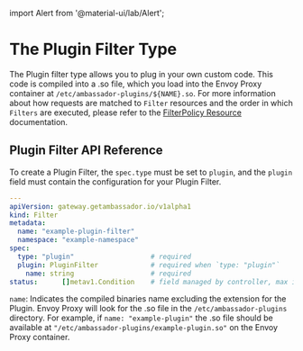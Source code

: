 import Alert from '@material-ui/lab/Alert';

# The **Plugin Filter** Type

The Plugin filter type allows you to plug in your own custom code. This code is compiled into a .so file,
which you load into the Envoy Proxy container at `/etc/ambassador-plugins/${NAME}.so`. For more information about how requests are
matched to `Filter` resources and the order in which `Filters` are executed, please refer to the [FilterPolicy Resource][] documentation.

## Plugin Filter API Reference

To create a Plugin Filter, the `spec.type` must be set to `plugin`, and the `plugin` field must contain the configuration for your Plugin Filter.

```yaml
---
apiVersion: gateway.getambassador.io/v1alpha1
kind: Filter
metadata:
  name: "example-plugin-filter"
  namespace: "example-namespace"
spec:
  type: "plugin"                   # required
  plugin: PluginFilter             # required when `type: "plugin"`
    name: string                   # required
status:      []metav1.Condition    # field managed by controller, max items: 8
```

`name`: Indicates the compiled binaries name excluding the extension for the Plugin.
Envoy Proxy will look for the .so file in the `/etc/ambassador-plugins` directory.
For example, if `name: "example-plugin"` the .so file should be available at
`"/etc/ambassador-plugins/example-plugin.so"` on the Envoy Proxy container.

[FilterPolicy Resource]: ../filterpolicy
